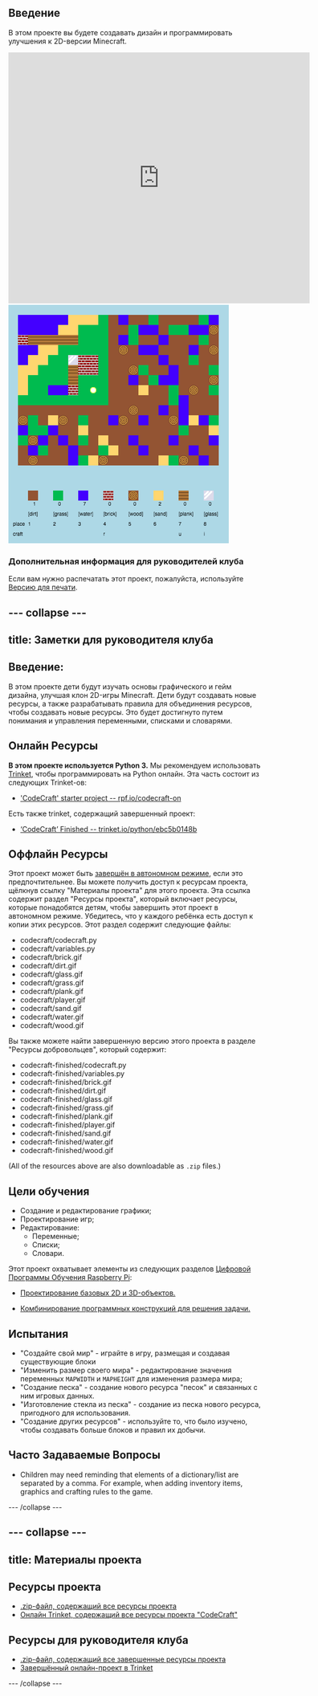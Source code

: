 ## Введение

В этом проекте вы будете создавать дизайн и программировать улучшения к 2D-версии Minecraft.

<div class="trinket">
  <iframe src="https://trinket.io/embed/python/ebc5b0148b?outputOnly=true&start=result" width="600" height="500" frameborder="0" marginwidth="0" marginheight="0" allowfullscreen>
  </iframe>
  <img src="images/craft-finished.png">
</div>

### Дополнительная информация для руководителей клуба

Если вам нужно распечатать этот проект, пожалуйста, используйте [Версию для печати](https://projects.raspberrypi.org/en/projects/codecraft/print).

## \--- collapse \---

## title: Заметки для руководителя клуба

## Введение:

В этом проекте дети будут изучать основы графического и гейм дизайна, улучшая клон 2D-игры Minecraft. Дети будут создавать новые ресурсы, а также разрабатывать правила для объединения ресурсов, чтобы создавать новые ресурсы. Это будет достигнуто путем понимания и управления переменными, списками и словарями.

## Онлайн Ресурсы

**В этом проекте используется Python 3.** Мы рекомендуем использовать [Trinket](https://trinket.io/), чтобы программировать на Python онлайн. Эта часть состоит из следующих Trinket-ов:

+ ['CodeCraft' starter project -- rpf.io/codecraft-on](http://rpf.io/codecraft-on)

Есть также trinket, содержащий завершенный проект:

+ [‘CodeCraft’ Finished -- trinket.io/python/ebc5b0148b](https://trinket.io/python/ebc5b0148b)

## Оффлайн Ресурсы

Этот проект может быть [завершён в автономном режиме](https://www.codeclubprojects.org/en-GB/resources/python-working-offline/), если это предпочтительнее. Вы можете получить доступ к ресурсам проекта, щёлкнув ссылку "Материалы проекта" для этого проекта. Эта ссылка содержит раздел "Ресурсы проекта", который включает ресурсы, которые понадобятся детям, чтобы завершить этот проект в автономном режиме. Убедитесь, что у каждого ребёнка есть доступ к копии этих ресурсов. Этот раздел содержит следующие файлы:

+ codecraft/codecraft.py
+ codecraft/variables.py
+ codecraft/brick.gif
+ codecraft/dirt.gif
+ codecraft/glass.gif
+ codecraft/grass.gif
+ codecraft/plank.gif
+ codecraft/player.gif
+ codecraft/sand.gif
+ codecraft/water.gif
+ codecraft/wood.gif

Вы также можете найти завершенную версию этого проекта в разделе "Ресурсы добровольцев", который содержит:

+ codecraft-finished/codecraft.py
+ codecraft-finished/variables.py
+ codecraft-finished/brick.gif
+ codecraft-finished/dirt.gif
+ codecraft-finished/glass.gif
+ codecraft-finished/grass.gif
+ codecraft-finished/plank.gif
+ codecraft-finished/player.gif
+ codecraft-finished/sand.gif
+ codecraft-finished/water.gif
+ codecraft-finished/wood.gif

(All of the resources above are also downloadable as `.zip` files.)

## Цели обучения

+ Создание и редактирование графики;
+ Проектирование игр;
+ Редактирование: 
    + Переменные;
    + Списки;
    + Словари.

Этот проект охватывает элементы из следующих разделов [Цифровой Программы Обучения Raspberry Pi](http://rpf.io/curriculum):

+ [Проектирование базовых 2D и 3D-объектов.](https://www.raspberrypi.org/curriculum/design/creator)

+ [Комбинирование программных конструкций для решения задачи.](https://www.raspberrypi.org/curriculum/programming/builder)

## Испытания

+ "Создайте свой мир" - играйте в игру, размещая и создавая существующие блоки
+ "Изменить размер своего мира" - редактирование значения переменных `MAPWIDTH` и `MAPHEIGHT` для изменения размера мира;
+ "Создание песка" - создание нового ресурса "песок" и связанных с ним игровых данных.
+ "Изготовление стекла из песка" - создание из песка нового ресурса, пригодного для использования.
+ "Создание других ресурсов" - используйте то, что было изучено, чтобы создавать больше блоков и правил их добычи.

## Часто Задаваемые Вопросы

+ Children may need reminding that elements of a dictionary/list are separated by a comma. For example, when adding inventory items, graphics and crafting rules to the game.

\--- /collapse \---

## \--- collapse \---

## title: Материалы проекта

## Ресурсы проекта

+ [.zip-файл, содержащий все ресурсы проекта](resources/codecraft-resources.zip)
+ [Онлайн Trinket, содержащий все ресурсы проекта "CodeCraft"](http://rpf.io/codecraft-on)

## Ресурсы для руководителя клуба

+ [.zip-файл, содержащий все завершенные ресурсы проекта](solutions/codecraft-solution.zip)
+ [Завершённый онлайн-проект в Trinket](https://trinket.io/python/ebc5b0148b)

\--- /collapse \---